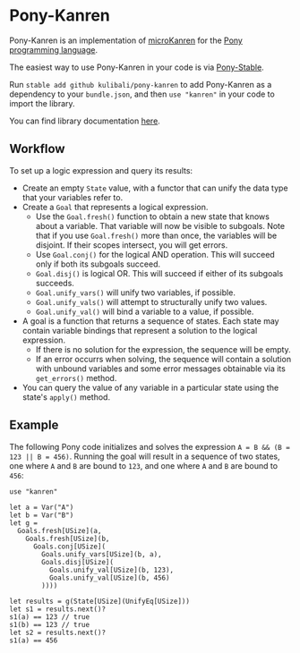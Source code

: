 # Pony-Kanren

Pony-Kanren is an implementation of [microKanren](http://minikanren.org/) for
the [Pony programming language](https://www.ponylang.org).

The easiest way to use Pony-Kanren in your code is via
[Pony-Stable](https://github.com/ponylang/pony-stable).

Run `stable add github kulibali/pony-kanren` to add Pony-Kanren as a dependency
to your `bundle.json`, and then `use "kanren"` in your code to import the
library.

You can find library documentation
[here](http://kulibali.github.io/pony-kanren/kanren--index/).

## Workflow

To set up a logic expression and query its results:

- Create an empty `State` value, with a functor that can unify the data type
  that your variables refer to.
- Create a `Goal` that represents a logical expression.
  - Use the `Goal.fresh()` function to obtain a new state that knows about a
    variable.  That variable will now be visible to subgoals.  Note that if you
    use `Goal.fresh()` more than once, the variables will be disjoint.  If their
    scopes intersect, you will get errors.
  - Use `Goal.conj()` for the logical AND operation.  This will succeed only if
    both its subgoals succeed.
  - `Goal.disj()` is logical OR.  This will succeed if either of its subgoals
    succeeds.
  - `Goal.unify_vars()` will unify two variables, if possible.
  - `Goal.unify_vals()` will attempt to structurally unify two values.
  - `Goal.unify_val()` will bind a variable to a value, if possible.
- A goal is a function that returns a sequence of states.  Each state may contain
  variable bindings that represent a solution to the logical expression.
  - If there is no solution for the expression, the sequence will be empty.
  - If an error occurrs when solving, the sequence will contain a solution with
    unbound variables and some error messages obtainable via its `get_errors()`
    method.
- You can query the value of any variable in a particular state using the
  state's `apply()` method.

## Example

The following Pony code initializes and solves the expression
`A = B && (B = 123 || B = 456)`.  Running the goal will result in a sequence of
two states, one where `A` and `B` are bound to `123`, and one where `A` and `B`
are bound to `456`:

```pony
use "kanren"

let a = Var("A")
let b = Var("B")
let g =
  Goals.fresh[USize](a,
    Goals.fresh[USize](b,
      Goals.conj[USize](
        Goals.unify_vars[USize](b, a),
        Goals.disj[USize](
          Goals.unify_val[USize](b, 123),
          Goals.unify_val[USize](b, 456)
        ))))

let results = g(State[USize](UnifyEq[USize]))
let s1 = results.next()?
s1(a) == 123 // true
s1(b) == 123 // true
let s2 = results.next()?
s1(a) == 456
```
